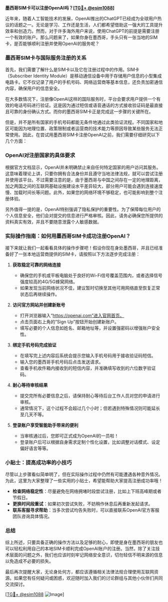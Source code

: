 **墨西哥SIM卡可以注册OpenAI吗？[[TG💪+ @esim1088](https://t.me/s/esim1088)]**

近年来，随着人工智能技术的发展，OpenAI推出的ChatGPT已经成为全球用户热议的话题之一。无论是学习、工作还是生活，人们都希望借助这一强大的工具提升效率和创造力。然而，对于许多海外用户来说，使用ChatGPT的前提是需要注册一个有效的账户。那么问题来了，如果你身在墨西哥，手头只有一张当地的SIM卡，是否能够顺利注册并使用OpenAI的服务呢？

### 墨西哥SIM卡与国际服务注册的关系

首先，我们需要了解什么是SIM卡以及它在注册过程中的作用。SIM卡（Subscriber Identity Module）是移动通信设备中用于存储用户信息的小型集成电路卡。它不仅记录了用户的手机号码、网络运营商等基本信息，还负责加密通信内容，确保用户的信息安全。

在大多数情况下，注册像OpenAI这样的国际服务时，平台会要求用户提供一个有效的电话号码进行验证。这是因为通过短信或语音通话的方式接收验证码是最直接且可靠的身份确认方式。而你的墨西哥SIM卡正是完成这一步骤的关键所在。

但是，并不是所有国家的手机号码都能无条件地通过此类验证流程。不同国家和地区可能因为地理位置、政策限制或者运营商的技术能力等原因导致某些服务无法正常使用。因此，在尝试用墨西哥SIM卡注册OpenAI之前，我们需要仔细研究以下几个方面：

### OpenAI对注册国家的具体要求

根据官方文档显示，OpenAI并未明确禁止来自任何特定国家的用户访问其服务。这意味着理论上讲，只要你拥有合法身份并且遵守当地法律法规，就可以尝试注册并使用该平台。不过需要注意的是，由于墨西哥与中国之间存在一定的地理距离，加之两国之间的互联网基础设施建设水平差异较大，部分用户可能会遇到连接速度慢、加载时间长等问题。此外，如果您的网络环境不够稳定，也可能影响到整个注册体验。

另外值得一提的是，OpenAI特别强调了隐私保护的重要性。为了保障每位用户的个人信息安全，他们会对提交的信息进行严格审核。因此，请务必确保您所提供的资料真实有效，并且不要随意泄露个人敏感数据。

### 实际操作指南：如何用墨西哥SIM卡成功注册OpenAI？

接下来就让我们一起看看具体的操作步骤吧！假设你现在身处墨西哥，并且已经准备好了一张本地运营商提供的SIM卡，请按照以下方法逐步完成注册：

1. **获取稳定可靠的网络连接**
   - 确保您的手机或平板电脑处于良好的Wi-Fi信号覆盖范围内，或者选择信号强度较高的4G/5G蜂窝网络。
   - 如果发现当前网络状况不佳，建议暂时切换至其他可用网络直至恢复正常状态后再继续操作。

2. **访问官方网站并创建新账号**
   - 打开浏览器输入“https://openai.com”进入官网首页。
   - 点击页面右上角的“Sign Up”按钮开始创建新账户。
   - 填写必要的个人信息如姓名、邮箱地址等，并设置强密码以增强账户安全性。

3. **绑定手机号码完成验证**
   - 在填写完上述内容后系统会提示您输入手机号码用于接收验证码短信。
   - 输入您的墨西哥手机号码后点击发送请求。
   - 查看手机收件箱内接收到的短信内容，并准确填写收到的六位数字验证码。

4. **耐心等待审核结果**
   - 提交完所有必要信息之后，请保持耐心等待后台工作人员对您的申请进行审核。
   - 通常情况下，这个过程不会超过几个小时；但若遇到特殊情况则可能延长至几天不等。

5. **登录账户享受智能助手带来的便利**
   - 当审核通过后，您即可正式成为OpenAI的一员啦！
   - 登录账户后可以根据自身需求定制个性化设置，比如调整对话模式、设定偏好语言等等。

### 小贴士：提高成功率的小技巧

尽管以上步骤看似简单明了，但在实际操作过程中仍然有可能遭遇各种意外情况。为此，这里为大家整理了一些实用的小贴士，希望能帮助大家提高注册成功率哦！

- **检查网络稳定性**：尽量避免在网络拥堵时段尝试注册，比如上下班高峰期或者节假日。
- **更换时间段重试**：如果初次尝试失败，不妨稍作休息后再重新发起请求。
- **联系客服寻求帮助**：当多次尝试均告失败时，可以直接联系OpenAI官方客服团队咨询具体情况。

### 总结

综上所述，只要具备正确的操作方法以及足够的耐心，即使是身在墨西哥的朋友也可以轻松利用自己的本地SIM卡顺利完成OpenAI账户的注册。当然，除了关注技术层面的问题之外，我们也应该时刻牢记网络安全意识，切勿轻信不明来源的信息以免造成不必要的损失。

最后再次提醒大家，无论身处何方，都应该遵循相关法律法规合理使用互联网资源。如果您有任何疑问或困惑，欢迎随时加入我们的讨论群组与其他小伙伴们共同交流探讨。

[[TG💪+ @esim1088](https://t.me/s/esim1088) ![Image](https://i.postimg.cc/4NQfJmqS/Snipaste-2025-05-13-00-14-12.png)]
